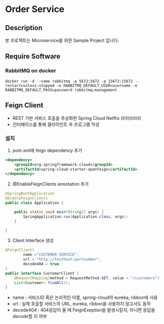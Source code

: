 # Order Service

## Description

본 프로젝트는 Microservice를 위한 Sample Project 입니다.

## Require Software

### RabbitMQ on docker
~~~
docker run -d --name rabbitmq -p 5672:5672 -p 15672:15672 --restart=unless-stopped -e RABBITMQ_DEFAULT_USER=username -e RABBITMQ_DEFAULT_PASS=password rabbitmq:management
~~~

## Feign Client
 - REST 기반 서비스 호출을 추상화한 Spring Cloud Netflix 라이브러리
 - 인터페이스를 통해 클라이언트 측 프로그램 작성

### 설치
1. pom.xml에 feign dependency 추가
```xml
<dependency>
    <groupId>org.springframework.cloud</groupId>
    <artifactId>spring-cloud-starter-openfeign</artifactId>
</dependency>
```

2. @EnableFeignClients annotation 추가

  ```java
  @SpringBootApplication
  @EnableFeignClients
  public class Application {

      public static void main(String[] args) {
          SpringApplication.run(Application.class, args);
      }

  }
  ```

3. Client Interface 생성
```java
@FeignClient(
        name ="CUSTOMER-SERVICE",
        url = "http://testhost:portnumber",
        decode404 = true
)
public interface CustomerClient {
    @RequestMapping(method = RequestMethod.GET, value = "/customers")
    List<Customer> findAll();
}
```

  - name : 서비스ID 혹은 논리적인 이름, spring-cloud의 eureka, ribbon에 사용
  - url : 실제 호출할 서비스의 URL, eureka, ribbon을 사용하지 않고서도 동작
  - decode404 : 404응답이 올 때 FeignExeption을 발생시킬지, 아니면 응답을 decode할 지 여부
